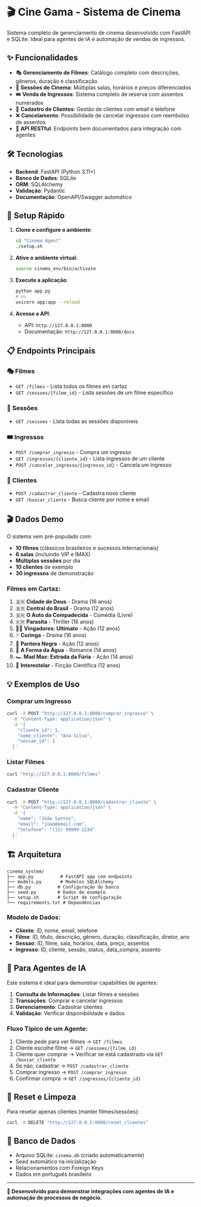 # 🎬 Cine Gama - Sistema de Cinema

Sistema completo de gerenciamento de cinema desenvolvido com FastAPI e SQLite. Ideal para agentes de IA e automação de vendas de ingressos.

## ✨ Funcionalidades

- 🎭 **Gerenciamento de Filmes**: Catálogo completo com descrições, gêneros, duração e classificação
- 🎪 **Sessões de Cinema**: Múltiplas salas, horários e preços diferenciados
- 🎟️ **Venda de Ingressos**: Sistema completo de reserva com assentos numerados
- 👥 **Cadastro de Clientes**: Gestão de clientes com email e telefone
- ❌ **Cancelamento**: Possibilidade de cancelar ingressos com reembolso de assentos
- 🔄 **API RESTful**: Endpoints bem documentados para integração com agentes

## 🛠️ Tecnologias

- **Backend**: FastAPI (Python 3.11+)
- **Banco de Dados**: SQLite
- **ORM**: SQLAlchemy
- **Validação**: Pydantic
- **Documentação**: OpenAPI/Swagger automático

## 🚀 Setup Rápido

1. **Clone e configure o ambiente**:
   ```bash
   cd "Cinema Agent"
   ./setup.sh
   ```

2. **Ative o ambiente virtual**:
   ```bash
   source cinema_env/bin/activate
   ```

3. **Execute a aplicação**:
   ```bash
   python app.py
   # ou
   uvicorn app:app --reload
   ```

4. **Acesse a API**:
   - API: `http://127.0.0.1:8000`
   - Documentação: `http://127.0.0.1:8000/docs`

## 📋 Endpoints Principais

### 🎭 Filmes
- `GET /filmes` - Lista todos os filmes em cartaz
- `GET /sessoes/{filme_id}` - Lista sessões de um filme específico

### 🎪 Sessões
- `GET /sessoes` - Lista todas as sessões disponíveis

### 🎟️ Ingressos
- `POST /comprar_ingresso` - Compra um ingresso
- `GET /ingressos/{cliente_id}` - Lista ingressos de um cliente
- `POST /cancelar_ingresso/{ingresso_id}` - Cancela um ingresso

### 👥 Clientes
- `POST /cadastrar_cliente` - Cadastra novo cliente
- `GET /buscar_cliente` - Busca cliente por nome e email

## 🎬 Dados Demo

O sistema vem pré-populado com:
- **10 filmes** (clássicos brasileiros e sucessos internacionais)
- **6 salas** (incluindo VIP e IMAX)
- **Múltiplas sessões** por dia
- **10 clientes** de exemplo
- **30 ingressos** de demonstração

### Filmes em Cartaz:
1. 🇧🇷 **Cidade de Deus** - Drama (16 anos)
2. 🇧🇷 **Central do Brasil** - Drama (12 anos)  
3. 🇧🇷 **O Auto da Compadecida** - Comédia (Livre)
4. 🇰🇷 **Parasita** - Thriller (16 anos)
5. 🦸‍♂️ **Vingadores: Ultimato** - Ação (12 anos)
6. 🃏 **Coringa** - Drama (16 anos)
7. 🖤 **Pantera Negra** - Ação (12 anos)
8. 🌊 **A Forma da Água** - Romance (14 anos)
9. 🏎️ **Mad Max: Estrada da Fúria** - Ação (14 anos)
10. 🚀 **Interestelar** - Ficção Científica (12 anos)

## 💡 Exemplos de Uso

### Comprar um Ingresso
```bash
curl -X POST "http://127.0.0.1:8000/comprar_ingresso" \
  -H "Content-Type: application/json" \
  -d '{
    "cliente_id": 1,
    "nome_cliente": "Ana Silva", 
    "sessao_id": 1
  }'
```

### Listar Filmes
```bash
curl "http://127.0.0.1:8000/filmes"
```

### Cadastrar Cliente
```bash
curl -X POST "http://127.0.0.1:8000/cadastrar_cliente" \
  -H "Content-Type: application/json" \
  -d '{
    "nome": "João Santos",
    "email": "joao@email.com",
    "telefone": "(11) 99999-1234"
  }'
```

## 🏗️ Arquitetura

```
cinema_system/
├── app.py          # FastAPI app com endpoints
├── models.py       # Modelos SQLAlchemy
├── db.py          # Configuração do banco
├── seed.py        # Dados de exemplo
├── setup.sh       # Script de configuração
└── requirements.txt # Dependências
```

### Modelo de Dados:
- **Cliente**: ID, nome, email, telefone
- **Filme**: ID, título, descrição, gênero, duração, classificação, diretor, ano
- **Sessao**: ID, filme, sala, horários, data, preço, assentos
- **Ingresso**: ID, cliente, sessão, status, data_compra, assento

## 🔧 Para Agentes de IA

Este sistema é ideal para demonstrar capabilities de agentes:

1. **Consulta de Informações**: Listar filmes e sessões
2. **Transações**: Comprar e cancelar ingressos  
3. **Gerenciamento**: Cadastrar clientes
4. **Validação**: Verificar disponibilidade e dados

### Fluxo Típico de um Agente:
1. Cliente pede para ver filmes → `GET /filmes`
2. Cliente escolhe filme → `GET /sessoes/{filme_id}`
3. Cliente quer comprar → Verificar se está cadastrado via `GET /buscar_cliente`
4. Se não, cadastrar → `POST /cadastrar_cliente`
5. Comprar ingresso → `POST /comprar_ingresso`
6. Confirmar compra → `GET /ingressos/{cliente_id}`

## 🔄 Reset e Limpeza

Para resetar apenas clientes (manter filmes/sessões):
```bash
curl -X DELETE "http://127.0.0.1:8000/reset_clientes"
```

## 📄 Banco de Dados

- Arquivo SQLite: `cinema.db` (criado automaticamente)
- Seed automático na inicialização
- Relacionamentos com Foreign Keys
- Dados em português brasileiro

---

**🎯 Desenvolvido para demonstrar integrações com agentes de IA e automação de processos de negócio.**